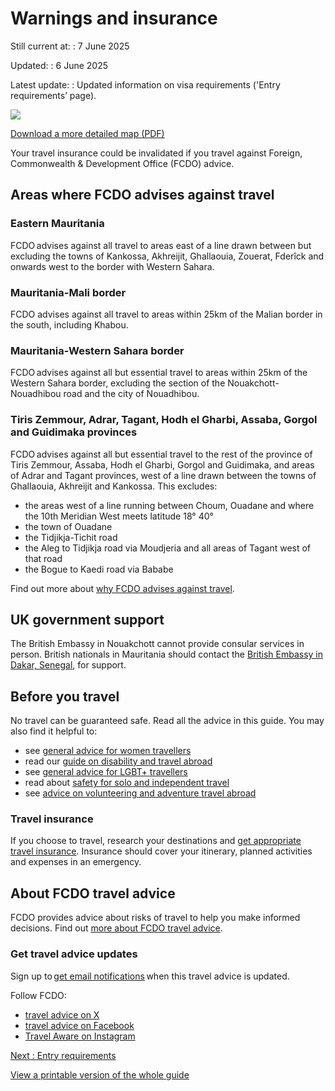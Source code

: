 # Warnings and insurance

Still current at:
:   7 June 2025

Updated:
:   6 June 2025

Latest update:
:   Updated information on visa requirements ('Entry requirements’ page).

![](https://assets.publishing.service.gov.uk/media/675319b87e5323915d6a0428/FCDO__TA__027_-_Mauritania_Travel_Advice_Ed6__WEB_.jpg)


[Download a more detailed map (PDF)](https://assets.publishing.service.gov.uk/media/675319b8dcabf976e5fb007a/FCDO__TA__027_-_Mauritania_Travel_Advice_Ed6.pdf)

Your travel insurance could be invalidated if you travel against Foreign, Commonwealth & Development Office (FCDO) advice.

## Areas where FCDO advises against travel

### Eastern Mauritania

FCDO advises against all travel to areas east of a line drawn between but excluding the towns of Kankossa, Akhreijit, Ghallaouia, Zouerat, Fderîck and onwards west to the border with Western Sahara.

### Mauritania-Mali border

FCDO advises against all travel to areas within 25km of the Malian border in the south, including Khabou.

### Mauritania-Western Sahara border

FCDO advises against all but essential travel to areas within 25km of the Western Sahara border, excluding the section of the Nouakchott-Nouadhibou road and the city of Nouadhibou.

### Tiris Zemmour, Adrar, Tagant, Hodh el Gharbi, Assaba, Gorgol and Guidimaka provinces

FCDO advises against all but essential travel to the rest of the province of Tiris Zemmour, Assaba, Hodh el Gharbi, Gorgol and Guidimaka, and areas of Adrar and Tagant provinces, west of a line drawn between the towns of Ghallaouia, Akhreijit and Kankossa. This excludes:

* the areas west of a line running between Choum, Ouadane and where the 10th Meridian West meets latitude 18° 40°
* the town of Ouadane
* the Tidjikja-Tichit road
* the Aleg to Tidjikja road via Moudjeria and all areas of Tagant west of that road
* the Bogue to Kaedi road via Bababe

Find out more about [why FCDO advises against travel](/foreign-travel-advice/mauritania/safety-and-security).

## UK government support

The British Embassy in Nouakchott cannot provide consular services in person. British nationals in Mauritania should contact the [British Embassy in Dakar, Senegal](https://www.gov.uk/world/organisations/british-embassy-dakar), for support.

## Before you travel

No travel can be guaranteed safe. Read all the advice in this guide. You may also find it helpful to:

* see [general advice for women travellers](https://www.gov.uk/guidance/advice-for-women-travelling-abroad)
* read our [guide on disability and travel abroad](https://www.gov.uk/government/publications/disabled-travellers)
* see [general advice for LGBT+ travellers](https://www.gov.uk/guidance/lesbian-gay-bisexual-and-transgender-foreign-travel-advice)
* read about [safety for solo and independent travel](https://www.gov.uk/guidance/solo-and-independent-travel)
* see [advice on volunteering and adventure travel abroad](https://www.gov.uk/guidance/safer-adventure-travel-and-volunteering-overseas)

### Travel insurance

If you choose to travel, research your destinations and [get appropriate travel insurance](https://www.gov.uk/guidance/foreign-travel-insurance). Insurance should cover your itinerary, planned activities and expenses in an emergency.

## About FCDO travel advice

FCDO provides advice about risks of travel to help you make informed decisions. Find out [more about FCDO travel advice](https://www.gov.uk/guidance/about-foreign-commonwealth-development-office-travel-advice).

### Get travel advice updates

Sign up to [get email notifications](https://www.gov.uk/foreign-travel-advice/mauritania/email-signup) when this travel advice is updated.

Follow FCDO:

* [travel advice on X](https://x.com/fcdotravelgovuk)
* [travel advice on Facebook](https://www.facebook.com/FCDOTravel/)
* [Travel Aware on Instagram](https://www.instagram.com/accounts/login/?next=https%3A%2F%2Fwww.instagram.com%2Ftravelaware%2F&is_from_rle)

[Next
:
Entry requirements](/foreign-travel-advice/mauritania/entry-requirements)

[View a printable version of the whole guide](/foreign-travel-advice/mauritania/print)